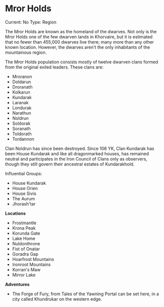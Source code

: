 # Mror Holds

Current: No
Type: Region

The Mror Holds are known as the homeland of the dwarves. Not only is the Mror Holds one of the few dwarven lands in Khorvaire, but it is estimated that no fewer than 455,000 dwarves live there; many more than any other known location. However, the dwarves aren't the only inhabitants of the mountainous region.

The Mror Holds population consists mostly of twelve dwarven clans formed from the original exiled leaders. These clans are:

- Mroranon
- Doldarun
- Droranath
- Kolkarun
- Kundarak
- Laranak
- Londurak
- Narathun
- Noldrun
- Soldorak
- Soranath
- Toldorath
- Tordannon

Clan Noldrun has since been destroyed. Since 106 YK, Clan Kundarak has been House Kundarak and like all dragonmarked houses, has remained neutral and participates in the Iron Council of Clans only as observers, though they still govern their ancestral estates of Kundarakhold.

Influential Groups:

- House Kundarak
- House Orien
- House Sivis
- The Aurum
- Jhorash'tar

**Locations**

- Frostmantle
- Krona Peak
- Korunda Gate
- Lake Home
- Nuldonthrone
- Fist of Onatar
- Goradra Gap
- Hoarfrost Mountains
- Ironroot Mountains
- Korran's Maw
- Mirror Lake

**Adventures**

- The Forge of Fury, from Tales of the Yawning Portal can be set here, in a city called Khundrukar on the western edge.